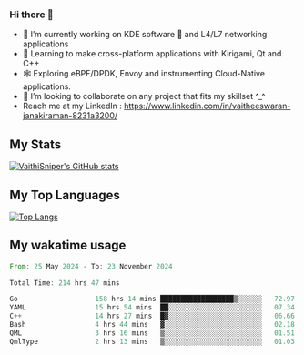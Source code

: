### Hi there 👋

- 🔭 I’m currently working on KDE software 💓 and L4/L7 networking applications 
- 📖 Learning to make cross-platform applications with Kirigami, Qt and C++
- 🕸️ Exploring eBPF/DPDK, Envoy and instrumenting Cloud-Native applications. 
- 👯 I’m looking to collaborate on any project that fits my skillset ^_^
- Reach me at my LinkedIn : https://www.linkedin.com/in/vaitheeswaran-janakiraman-8231a3200/

## My Stats
[![VaithiSniper's GitHub stats](https://github-readme-stats.vercel.app/api?username=VaithiSniper&hide=stars&theme=radical)](https://github.com/anuraghazra/github-readme-stats)

## My Top Languages

[![Top Langs](https://github-readme-stats.vercel.app/api/top-langs/?username=VaithiSniper&layout=compact)](https://github.com/anuraghazra/github-readme-stats)

## My wakatime usage

<!--START_SECTION:waka-->

```rust
From: 25 May 2024 - To: 23 November 2024

Total Time: 214 hrs 47 mins

Go                   158 hrs 14 mins ██████████████████▒░░░░░░   72.97 %
YAML                 15 hrs 54 mins  ██░░░░░░░░░░░░░░░░░░░░░░░   07.34 %
C++                  14 hrs 27 mins  █▓░░░░░░░░░░░░░░░░░░░░░░░   06.66 %
Bash                 4 hrs 44 mins   ▓░░░░░░░░░░░░░░░░░░░░░░░░   02.18 %
QML                  3 hrs 16 mins   ▒░░░░░░░░░░░░░░░░░░░░░░░░   01.51 %
QmlType              2 hrs 13 mins   ▒░░░░░░░░░░░░░░░░░░░░░░░░   01.03 %
```

<!--END_SECTION:waka-->
